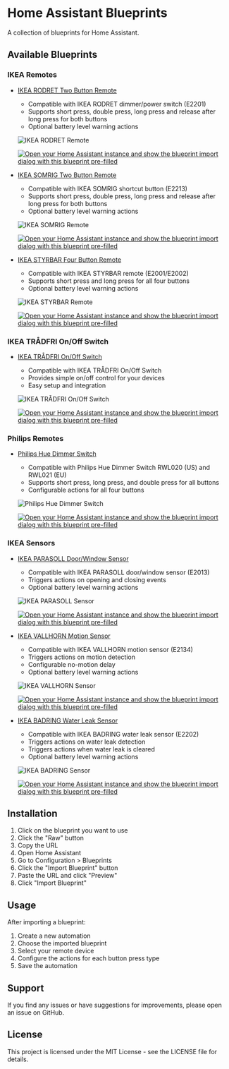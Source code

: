 # Home Assistant Blueprints

A collection of blueprints for Home Assistant.

## Available Blueprints

### IKEA Remotes

- [IKEA RODRET Two Button Remote](./switch-ikea-rodret-two-button-remote.yaml)
  - Compatible with IKEA RODRET dimmer/power switch (E2201)
  - Supports short press, double press, long press and release after long press for both buttons
  - Optional battery level warning actions
  
  ![IKEA RODRET Remote](./images/ikea-rodret.jpg)
  
  [![Open your Home Assistant instance and show the blueprint import dialog with this blueprint pre-filled](https://my.home-assistant.io/badges/blueprint_import.svg)](https://my.home-assistant.io/redirect/blueprint_import/?blueprint_url=https://github.com/Baanaaana/ha-blueprint/blob/main/switch-ikea-rodret-two-button-remote.yaml)

- [IKEA SOMRIG Two Button Remote](./switch-ikea-somrig-two-button-remote.yaml)
  - Compatible with IKEA SOMRIG shortcut button (E2213)
  - Supports short press, double press, long press and release after long press for both buttons
  - Optional battery level warning actions
  
  ![IKEA SOMRIG Remote](./images/ikea-somrig.jpg)
  
  [![Open your Home Assistant instance and show the blueprint import dialog with this blueprint pre-filled](https://my.home-assistant.io/badges/blueprint_import.svg)](https://my.home-assistant.io/redirect/blueprint_import/?blueprint_url=https://github.com/Baanaaana/ha-blueprint/blob/main/switch-ikea-somrig-two-button-remote.yaml)

- [IKEA STYRBAR Four Button Remote](./switch-ikea-styrbar-four-button-remote.yaml)
  - Compatible with IKEA STYRBAR remote (E2001/E2002)
  - Supports short press and long press for all four buttons
  - Optional battery level warning actions
  
  ![IKEA STYRBAR Remote](./images/ikea-styrbar.jpg)
  
  [![Open your Home Assistant instance and show the blueprint import dialog with this blueprint pre-filled](https://my.home-assistant.io/badges/blueprint_import.svg)](https://my.home-assistant.io/redirect/blueprint_import/?blueprint_url=https://github.com/Baanaaana/ha-blueprint/blob/main/switch-ikea-styrbar-four-button-remote.yaml)

### IKEA TRÅDFRI On/Off Switch

- [IKEA TRÅDFRI On/Off Switch](./blueprints/switch-ikea-tradfri-on-off-switch.yaml)
  - Compatible with IKEA TRÅDFRI On/Off Switch
  - Provides simple on/off control for your devices
  - Easy setup and integration
  
  ![IKEA TRÅDFRI On/Off Switch](./images/ikea-tradfri-onoff.jpg)
  
  [![Open your Home Assistant instance and show the blueprint import dialog with this blueprint pre-filled](https://my.home-assistant.io/badges/blueprint_import.svg)](https://my.home-assistant.io/redirect/blueprint_import/?blueprint_url=https://github.com/Baanaaana/ha-blueprint/blob/main/switch-ikea-tradfri-on-off-switch.yaml)

### Philips Remotes

- [Philips Hue Dimmer Switch](./switch-hue-dimmer-switch.yaml)
  - Compatible with Philips Hue Dimmer Switch RWL020 (US) and RWL021 (EU)
  - Supports short press, long press, and double press for all buttons
  - Configurable actions for all four buttons
  
  ![Philips Hue Dimmer Switch](./images/hue-dimmer.jpg)
  
  [![Open your Home Assistant instance and show the blueprint import dialog with this blueprint pre-filled](https://my.home-assistant.io/badges/blueprint_import.svg)](https://my.home-assistant.io/redirect/blueprint_import/?blueprint_url=https://github.com/Baanaaana/ha-blueprint/blob/main/switch-hue-dimmer-switch.yaml)

### IKEA Sensors

- [IKEA PARASOLL Door/Window Sensor](./switch-ikea-parasoll-door-window-sensor.yaml)
  - Compatible with IKEA PARASOLL door/window sensor (E2013)
  - Triggers actions on opening and closing events
  - Optional battery level warning actions
  
  ![IKEA PARASOLL Sensor](./images/ikea-parasoll.jpg)
  
  [![Open your Home Assistant instance and show the blueprint import dialog with this blueprint pre-filled](https://my.home-assistant.io/badges/blueprint_import.svg)](https://my.home-assistant.io/redirect/blueprint_import/?blueprint_url=https://github.com/Baanaaana/ha-blueprint/blob/main/switch-ikea-parasoll-door-window-sensor.yaml)

- [IKEA VALLHORN Motion Sensor](./switch-ikea-vallhorn-motion-sensor.yaml)
  - Compatible with IKEA VALLHORN motion sensor (E2134)
  - Triggers actions on motion detection
  - Configurable no-motion delay
  - Optional battery level warning actions
  
  ![IKEA VALLHORN Sensor](./images/ikea-vallhorn.jpg)
  
  [![Open your Home Assistant instance and show the blueprint import dialog with this blueprint pre-filled](https://my.home-assistant.io/badges/blueprint_import.svg)](https://my.home-assistant.io/redirect/blueprint_import/?blueprint_url=https://github.com/Baanaaana/ha-blueprint/blob/main/switch-ikea-vallhorn-motion-sensor.yaml)

- [IKEA BADRING Water Leak Sensor](./switch-ikea-badring-water-leak-sensor.yaml)
  - Compatible with IKEA BADRING water leak sensor (E2202)
  - Triggers actions on water leak detection
  - Triggers actions when water leak is cleared
  - Optional battery level warning actions
  
  ![IKEA BADRING Sensor](./images/ikea-badring.jpg)
  
  [![Open your Home Assistant instance and show the blueprint import dialog with this blueprint pre-filled](https://my.home-assistant.io/badges/blueprint_import.svg)](https://my.home-assistant.io/redirect/blueprint_import/?blueprint_url=https://github.com/Baanaaana/ha-blueprint/blob/main/switch-ikea-badring-water-leak-sensor.yaml)

## Installation

1. Click on the blueprint you want to use
2. Click the "Raw" button
3. Copy the URL
4. Open Home Assistant
5. Go to Configuration > Blueprints
6. Click the "Import Blueprint" button
7. Paste the URL and click "Preview"
8. Click "Import Blueprint"

## Usage

After importing a blueprint:

1. Create a new automation
2. Choose the imported blueprint
3. Select your remote device
4. Configure the actions for each button press type
5. Save the automation

## Support

If you find any issues or have suggestions for improvements, please open an issue on GitHub.

## License

This project is licensed under the MIT License - see the LICENSE file for details. 